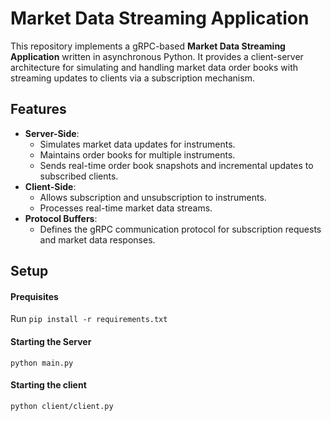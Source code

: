 # Market Data Streaming Application

This repository implements a gRPC-based **Market Data Streaming Application** written in asynchronous Python. It provides a client-server architecture for simulating and handling market data order books with streaming updates
to clients via a subscription mechanism.

## Features

- **Server-Side**: 
  - Simulates market data updates for instruments.
  - Maintains order books for multiple instruments.
  - Sends real-time order book snapshots and incremental updates to subscribed clients.
- **Client-Side**: 
  - Allows subscription and unsubscription to instruments.
  - Processes real-time market data streams.
- **Protocol Buffers**:
  - Defines the gRPC communication protocol for subscription requests and market data responses.

## Setup

#### Prequisites
Run `pip install -r requirements.txt`

#### Starting the Server
`python main.py`

#### Starting the client
`python client/client.py`
